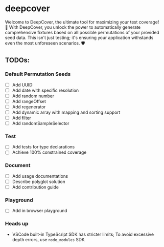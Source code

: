# deepcover

Welcome to DeepCover, the ultimate tool for maximizing your test coverage! 🌟 With DeepCover, you unlock the power to automatically generate comprehensive fixtures based on all possible permutations of your provided seed data. This isn't just testing; it's ensuring your application withstands even the most unforeseen scenarios. 🛡️

## TODOs:

### Default Permutation Seeds

- [ ] Add UUID
- [ ] Add date with specific resolution
- [ ] Add random number
- [ ] Add rangeOffset
- [ ] Add regenerator
- [ ] Add dynamic array with mapping and sorting support
- [ ] Add filter
- [ ] Add randomSampleSelector

### Test

- [ ] Add tests for type declarations
- [ ] Achieve 100% constrained coverage

### Document

- [ ] Add usage documentations
- [ ] Describe polyglot solution
- [ ] Add contribution guide

### Playground

- [ ] Add in browser playground

### Heads up

- VSCode built-in TypeScript SDK has stricter limits; To avoid excessive depth errors, use `node_modules` SDK
